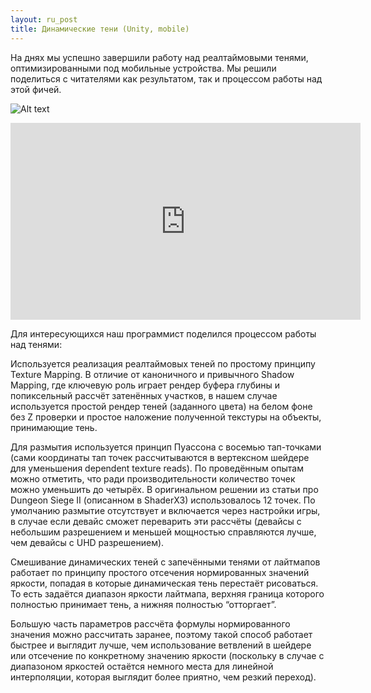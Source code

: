 ```yaml
---
layout: ru_post
title: Динамические тени (Unity, mobile)
---
```


На днях мы успешно завершили работу над реалтаймовыми тенями, оптимизированными под мобильные устройства. Мы решили поделиться с читателями как результатом, так и процессом работы над этой фичей.

![Alt text](http://i.imgur.com/3wQUWZS.jpg)

<iframe width="560" height="315" src="https://www.youtube.com/embed/TYAD1xqwf48" frameborder="0" allowfullscreen></iframe>

Для интересующихся наш программист поделился процессом работы над тенями:

Используется реализация реалтаймовых теней по простому принципу Texture Mapping. В отличие от каноничного и привычного Shadow Mapping, где ключевую роль играет рендер буфера глубины и попиксельный рассчёт затенённых участков, в нашем случае используется простой рендер теней (заданного цвета) на белом фоне без Z проверки и простое наложение полученной текстуры на объекты, принимающие тень. 

Для размытия используется принцип Пуассона с восемью тап-точками (сами координаты тап точек рассчитываются в вертексном шейдере для уменьшения dependent texture reads). По проведённым опытам можно отметить, что ради производительности количество точек можно уменьшить до четырёх. В оригинальном решении из статьи про Dungeon Siege II (описанном в ShaderX3) использовалось 12 точек. По умолчанию размытие отсутствует и включается через настройки игры, в случае если девайс сможет переварить эти рассчёты (девайсы с небольшим разрешением и меньшей мощностью справляются лучше, чем девайсы с UHD разрешением). 

Смешивание динамических теней с запечёнными тенями от лайтмапов работает по принципу простого отсечения нормированных значений яркости, попадая в которые динамическая тень перестаёт рисоваться. То есть задаётся диапазон яркости лайтмапа, верхняя граница которого полностью принимает тень, а нижняя полностью “отторгает”. 

Большую часть параметров рассчёта формулы нормированного значения можно рассчитать заранее, поэтому такой способ работает быстрее и выглядит лучше, чем использование ветвлений в шейдере или отсечение по конкретному значению яркости (поскольку в случае с диапазоном яркостей остаётся немного места для линейной интерполяции, которая выглядит более приятно, чем резкий переход).